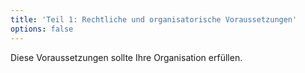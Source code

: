 ```yaml
---
title: 'Teil 1: Rechtliche und organisatorische Voraussetzungen'
options: false
---
```


Diese Voraussetzungen sollte Ihre Organisation erfüllen.
